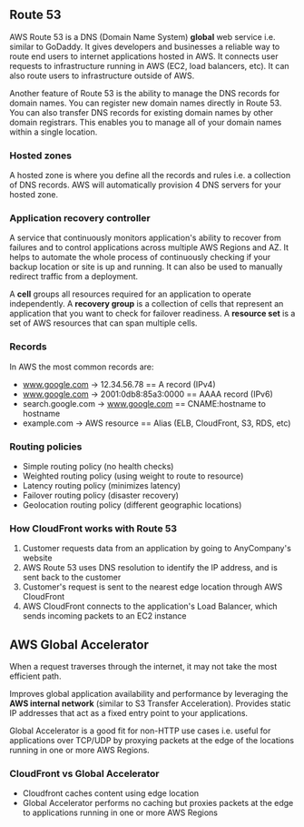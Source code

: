 ## Route 53

AWS Route 53 is a DNS (Domain Name System) **global** web service i.e. similar to GoDaddy. It gives developers and businesses a reliable way to route end users to internet applications hosted in AWS. It connects user requests to infrastructure running in AWS (EC2, load balancers, etc). It can also route users to infrastructure outside of AWS.

Another feature of Route 53 is the ability to manage the DNS records for domain names. You can register new domain names directly in Route 53. You can also transfer DNS records for existing domain names by other domain registrars. This enables you to manage all of your domain names within a single location.

### Hosted zones

A hosted zone is where you define all the records and rules i.e. a collection of DNS records. AWS will automatically provision 4 DNS servers for your hosted zone.

### Application recovery controller

A service that continuously monitors application's ability to recover from failures and to control applications across multiple AWS Regions and AZ. It helps to automate the whole process of continuously checking if your backup location or site is up and running. It can also be used to manually redirect traffic from a deployment.

A **cell** groups all resources required for an application to operate independently. A **recovery group** is a collection of cells that represent an application that you want to check for failover readiness. A **resource set** is a set of AWS resources that can span multiple cells.

### Records

In AWS the most common records are:

- www.google.com -> 12.34.56.78 == A record (IPv4)
- www.google.com -> 2001:0db8:85a3:0000 == AAAA record (IPv6)
- search.google.com -> www.google.com == CNAME:hostname to hostname
- example.com -> AWS resource == Alias (ELB, CloudFront, S3, RDS, etc)

### Routing policies

- Simple routing policy (no health checks)
- Weighted routing policy (using weight to route to resource)
- Latency routing policy (minimizes latency)
- Failover routing policy (disaster recovery)
- Geolocation routing policy (different geographic locations)

### How CloudFront works with Route 53

1. Customer requests data from an application by going to AnyCompany's website
2. AWS Route 53 uses DNS resolution to identify the IP address, and is sent back to the customer
3. Customer's request is sent to the nearest edge location through AWS CloudFront
4. AWS CloudFront connects to the application's Load Balancer, which sends incoming packets to an EC2 instance

## AWS Global Accelerator

When a request traverses through the internet, it may not take the most efficient path.

Improves global application availability and performance by leveraging the **AWS internal network** (similar to S3 Transfer Acceleration). Provides static IP addresses that act as a fixed entry point to your applications.

Global Accelerator is a good fit for non-HTTP use cases i.e. useful for applications over TCP/UDP by proxying packets at the edge of the locations running in one or more AWS Regions.

### CloudFront vs Global Accelerator

- Cloudfront caches content using edge location
- Global Accelerator performs no caching but proxies packets at the edge to applications running in one or more AWS Regions
